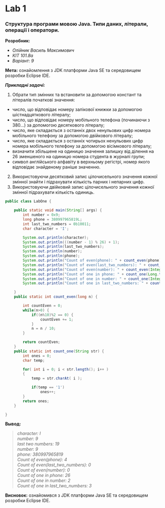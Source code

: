 # Lab 1
### Структура програми мовою Java. Типи даних, літерали, операції і оператори.
**Розробник:**
+ _Олійник Василь Максимович_
+ _КІТ 101.8а_
+ _Варіант: 9_

**Мета:** ознайомлення з JDK платформи Java SE та середовищем розробки Eclipse IDE.

***Прикладні задачі:***
1. Обрати тип змінних та встановити за допомогою констант та літералів      початкові значення:
 - число, що відповідає номеру залікової книжки за допомогою шістнадцяткового літералу;
 - число, що відповідає номеру мобільного телефона (починаючи з 380…) за  допомогою десяткового літералу;
 - число, яке складається з останніх двох ненульових цифр номера мобільного телефону за допомогою двійкового літералу;
 - число, яке складається з останніх чотирьох ненульових цифр номера мобільного телефону за допомогою вісімкового літералу;
 - визначити збільшене на одиницю значення залишку від ділення на 26 зменшеного на одиницю номера студента в журналі групи;
 - символ англійського алфавіту в верхньому регістрі, номер якого відповідає знайденому раніше значенню.
2. Використовуючи десятковий запис цілочисельного значення кожної змінної знайти і підрахувати кількість парних і непарних цифр.
3. Використовуючи двійковий запис цілочисельного значення кожної змінної підрахувати кількість одиниць.

```Java
public class LabOne {

	public static void main(String[] args) {
		int number = 0x9;
		long phone = 380997965819L;
		int last_two_numbers = 0b10011;
		char character = 'I';

		System.out.println(character);
		System.out.println(((number - 1) % 26) + 1);
		System.out.println(last_two_numbers);
		System.out.println(number);
		System.out.println(phone);
		System.out.println("Count of even(phone): " + count_even(phone));
		System.out.println("Count of even(last_two_numbers): " + count_even(Integer.parseInt(Integer.toString(last_two_numbers))));
		System.out.println("Count of even(number): " + count_even(Integer.parseInt(Integer.toString(number))));
		System.out.println("Count of one in phone: " + count_one(Long.toBinaryString(phone)));
		System.out.println("Count of one in number: " + count_one(Integer.toBinaryString(number)));
		System.out.println("Count of one in last_two_numbers: " + count_one(Integer.toBinaryString(last_two_numbers)));

	}
	public static int count_even(long n) {

		int countEven = 0;
		while(n>0) {
			if((n%10)%2 == 0) {
				countEven += 1;
			}
			n = n / 10;
		}

		return countEven;
	}
	public static int count_one(String str) {
		int ones = 0;
		char temp;

		for( int i = 0; i < str.length(); i++ )
		{
		    temp = str.charAt( i );

		    if(temp == '1')
		        ones++;
		}
		return ones;
	}

}
```
**Вывод:**
>_<p>character: I</br>
number: 9</br>
last two numbers: 19</br>
number: 9</br>
phone: 380997965819</br>
Count of even(phone): 4</br>
Count of even(last_two_numbers): 0</br>
Count of even(number): 0</br>
Count of one in phone: 26</br>
Count of one in number: 2</br>
Count of one in last_two_numbers: 3</p>_

**Висновок:** ознайомився з JDK платформи Java SE та середовищем розробки Eclipse IDE.

